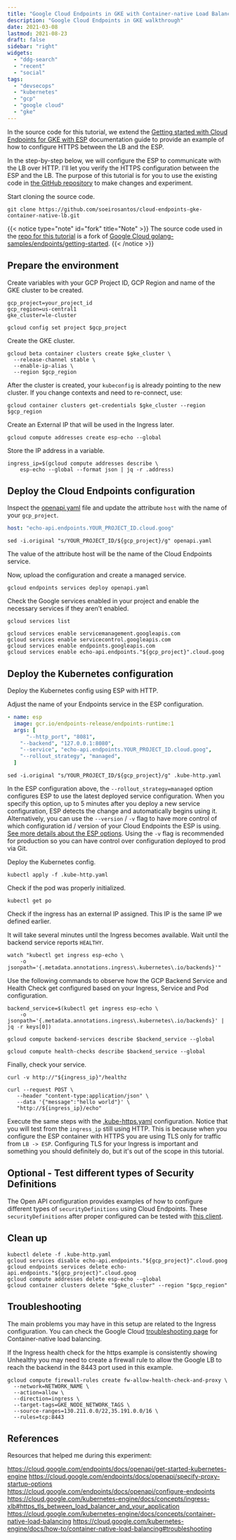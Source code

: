 ```yaml
---
title: "Google Cloud Endpoints in GKE with Container-native Load Balancing"
description: "Google Cloud Endpoints in GKE walkthrough"
date: 2021-03-08
lastmod: 2021-08-23
draft: false
sidebar: "right"
widgets:
  - "ddg-search"
  - "recent"
  - "social"
tags:
  - "devsecops"
  - "kubernetes"
  - "gcp"
  - "google cloud"
  - "gke"
---
```

In the source code for this tutorial, we extend the [Getting started with Cloud Endpoints for GKE with ESP](https://cloud.google.com/endpoints/docs/openapi/get-started-kubernetes-engine) documentation guide to provide an example of how to configure HTTPS between the LB and the ESP.

<!--more-->

In the step-by-step below, we will configure the ESP to communicate with the LB over HTTP. I'll let you verify the HTTPS configuration between the ESP and the LB. The purpose of this tutorial is for you to use the existing code in [the GitHub repository](https://github.com/soeirosantos/cloud-endpoints-gke-container-native-lb) to make changes and experiment.

Start cloning the source code.

```shell
git clone https://github.com/soeirosantos/cloud-endpoints-gke-container-native-lb.git
```

{{< notice type="note" id="fork" title="Note" >}}
The source code used in the [repo for this tutorial](https://github.com/soeirosantos/cloud-endpoints-gke-container-native-lb) is a fork of [Google Cloud golang-samples/endpoints/getting-started](github.com/GoogleCloudPlatform/golang-samples/endpoints/getting-started).
{{< /notice >}}

## Prepare the environment

Create variables with your GCP Project ID, GCP Region and name of the GKE cluster to be created.

```shell
gcp_project=your_project_id
gcp_region=us-central1
gke_cluster=le-cluster
```

```shell
gcloud config set project $gcp_project
```

Create the GKE cluster.

```shell
gcloud beta container clusters create $gke_cluster \
  --release-channel stable \
  --enable-ip-alias \
  --region $gcp_region
```

After the cluster is created, your `kubeconfig` is already pointing to the new cluster. If you change contexts and need to re-connect, use:

```shell
gcloud container clusters get-credentials $gke_cluster --region $gcp_region
```

Create an External IP that will be used in the Ingress later.

```shell
gcloud compute addresses create esp-echo --global
```

Store the IP address in a variable.

```shell
ingress_ip=$(gcloud compute addresses describe \
    esp-echo --global --format json | jq -r .address)
```

## Deploy the Cloud Endpoints configuration

Inspect the [openapi.yaml](https://github.com/soeirosantos/cloud-endpoints-gke-container-native-lb/blob/main/openapi.yaml) file and update the attribute `host` with the name of your `gcp_project`.

```yaml
host: "echo-api.endpoints.YOUR_PROJECT_ID.cloud.goog"
```

```shell
sed -i.original "s/YOUR_PROJECT_ID/${gcp_project}/g" openapi.yaml
```

The value of the attribute host will be the name of the Cloud Endpoints service.

Now, upload the configuration and create a managed service.

```shell
gcloud endpoints services deploy openapi.yaml
```

Check the Google services enabled in your project and enable the necessary services if they aren't enabled.

```shell
gcloud services list

gcloud services enable servicemanagement.googleapis.com
gcloud services enable servicecontrol.googleapis.com
gcloud services enable endpoints.googleapis.com
gcloud services enable echo-api.endpoints."${gcp_project}".cloud.goog
```

## Deploy the Kubernetes configuration

Deploy the Kubernetes config using ESP with HTTP.

Adjust the name of your Endpoints service in the ESP configuration.

```yaml
- name: esp
  image: gcr.io/endpoints-release/endpoints-runtime:1
  args: [
      "--http_port", "8081",
    "--backend", "127.0.0.1:8080",
    "--service", "echo-api.endpoints.YOUR_PROJECT_ID.cloud.goog",
    "--rollout_strategy", "managed",
  ]
```

```shell
sed -i.original "s/YOUR_PROJECT_ID/${gcp_project}/g" .kube-http.yaml
```

In the ESP configuration above, the `--rollout_strategy=managed` option configures ESP to use the latest deployed service configuration. When you specify this option, up to 5 minutes after you deploy a new service configuration, ESP detects the change and automatically begins using it. Alternatively, you can use the `--version` / `-v` flag to have more control of which configuration id / version of your Cloud Endpoints the ESP is using. [See more details about the ESP options](https://cloud.google.com/endpoints/docs/openapi/specify-proxy-startup-options). Using the `-v` flag is recommended for production so you can have control over configuration deployed to prod via Git.

Deploy the Kubernetes config.

```shell
kubectl apply -f .kube-http.yaml
```

Check if the pod was properly initialized.

```shell
kubectl get po
```

Check if the ingress has an external IP assigned. This IP is the same IP we defined earlier.

It will take several minutes until the Ingress becomes available. Wait until the backend service reports `HEALTHY`.

```shell
watch "kubectl get ingress esp-echo \
    -o jsonpath='{.metadata.annotations.ingress\.kubernetes\.io/backends}'"
```

Use the following commands to observe how the GCP Backend Service and Health Check get configured based on your Ingress, Service and Pod configuration.

```shell
backend_service=$(kubectl get ingress esp-echo \
    -o jsonpath='{.metadata.annotations.ingress\.kubernetes\.io/backends}' | jq -r keys[0])

gcloud compute backend-services describe $backend_service --global

gcloud compute health-checks describe $backend_service --global
```

Finally, check your service.

```shell
curl -v http://"${ingress_ip}"/healthz

curl --request POST \
   --header "content-type:application/json" \
   --data '{"message":"hello world"}' \
   "http://${ingress_ip}/echo"
```

Execute the same steps with the [.kube-https.yaml](https://github.com/soeirosantos/cloud-endpoints-gke-container-native-lb/blob/main/.kube-https.yaml) configuration. Notice that you will test from the `ingress_ip` still using HTTP. This is because when you configure the ESP container with HTTPS you are using TLS only for traffic from `LB -> ESP`. Configuring TLS for your Ingress is important and something you should definitely do, but it's out of the scope in this tutorial.

## Optional - Test different types of Security Definitions

The Open API configuration provides examples of how to configure different types of `securityDefinitions` using Cloud Endpoints. These `securityDefinitions` after proper configured can be tested with [this client](https://github.com/soeirosantos/cloud-endpoints-gke-container-native-lb/blob/main/client/main.go).

## Clean up

```shell
kubectl delete -f .kube-http.yaml
gcloud services disable echo-api.endpoints."${gcp_project}".cloud.goog
gcloud endpoints services delete echo-api.endpoints."${gcp_project}".cloud.goog
gcloud compute addresses delete esp-echo --global
gcloud container clusters delete "$gke_cluster" --region "$gcp_region"
```

## Troubleshooting

The main problems you may have in this setup are related to the Ingress configuration. You can check the Google Cloud [troubleshooting page](https://cloud.google.com/kubernetes-engine/docs/how-to/container-native-load-balancing#troubleshooting) for Container-native load balancing.

If the Ingress health check for the https example is consistently showing Unhealthy you may need to create a firewall rule to allow the Google LB to reach the backend in the 8443 port used in this example.

```shell
gcloud compute firewall-rules create fw-allow-health-check-and-proxy \
  --network=NETWORK_NAME \
  --action=allow \
  --direction=ingress \
  --target-tags=GKE_NODE_NETWORK_TAGS \
  --source-ranges=130.211.0.0/22,35.191.0.0/16 \
  --rules=tcp:8443
 ```

## References

Resources that helped me during this experiment:

https://cloud.google.com/endpoints/docs/openapi/get-started-kubernetes-engine
https://cloud.google.com/endpoints/docs/openapi/specify-proxy-startup-options
https://cloud.google.com/endpoints/docs/openapi/configure-endpoints
https://cloud.google.com/kubernetes-engine/docs/concepts/ingress-xlb#https_tls_between_load_balancer_and_your_application
https://cloud.google.com/kubernetes-engine/docs/concepts/container-native-load-balancing
https://cloud.google.com/kubernetes-engine/docs/how-to/container-native-load-balancing#troubleshooting
